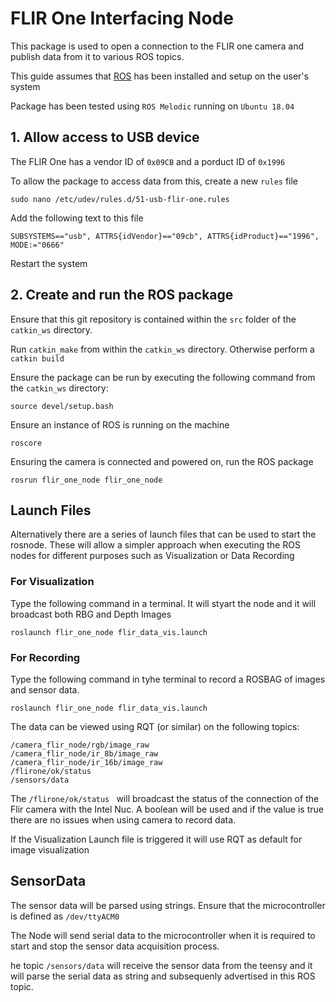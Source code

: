 # FLIR One Interfacing Node

This package is used to open a connection to the FLIR one camera and publish data from it to various ROS topics.

This guide assumes that [ROS](https://www.ros.org/) has been installed and setup on the user's system

Package has been tested using `ROS Melodic` running on `Ubuntu 18.04`

## 1. Allow access to USB device

The FLIR One has a vendor ID of `0x09CB` and a porduct ID of `0x1996`

To allow the package to access data from this, create a new `rules` file

```
sudo nano /etc/udev/rules.d/51-usb-flir-one.rules
```

Add the following text to this file

```
SUBSYSTEMS=="usb", ATTRS{idVendor}=="09cb", ATTRS{idProduct}=="1996", MODE:="0666"
```

Restart the system

## 2. Create and run the ROS package

Ensure that this git repository is contained within the `src` folder of the `catkin_ws` directory.

Run `catkin_make` from within the `catkin_ws` directory. Otherwise perform a `catkin build`

Ensure the package can be run by executing the following command from the `catkin_ws` directory:

```
source devel/setup.bash
```

Ensure an instance of ROS is running on the machine

```
roscore
```

Ensuring the camera is connected and powered on, run the ROS package

```
rosrun flir_one_node flir_one_node
```
## Launch Files

Alternatively there are a series of launch files that can be used to start the rosnode. These will allow a simpler approach when executing the ROS nodes for different purposes such as Visualization or Data Recording

### For Visualization 

Type the following command in a terminal. It will styart the node and it will broadcast both RBG and Depth Images

```
roslaunch flir_one_node flir_data_vis.launch
```

### For Recording
 
 Type the following command in tyhe terminal to record a ROSBAG of images and sensor data.
 
```
roslaunch flir_one_node flir_data_vis.launch
```


The data can be viewed using RQT (or similar) on the following topics:

```
/camera_flir_node/rgb/image_raw
/camera_flir_node/ir_8b/image_raw
/camera_flir_node/ir_16b/image_raw
/flirone/ok/status 
/sensors/data
```
The `/flirone/ok/status ` will broadcast the status of the connection of the Flir camera with the Intel Nuc. A boolean will be used and if the value is true there are no issues when using camera to record data.

If the Visualization Launch file is triggered it will use RQT as default for image visualization


## SensorData

The sensor data will be parsed using strings. 
Ensure that the microcontroller is defined as `/dev/ttyACM0`


The Node will send serial data to the microcontroller when it  is required to start and stop the sensor data acquisition process.

he topic `/sensors/data` will receive the sensor data from the teensy and it will parse the serial data as string and subsequenly advertised in this ROS topic.


